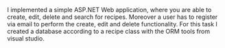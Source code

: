 I implemented a simple ASP.NET Web application, where you are able to create, edit, delete and search for recipes. Moreover a user has to register via email to perform the create, edit and delete functionality.
For this task I created a database according to a recipe class with the ORM tools from visual studio.
